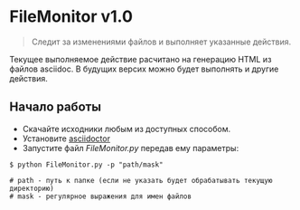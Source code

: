 # FileMonitor v1.0

> Следит за изменениями файлов и выполняет указанные действия.

Текущее выполняемое действие расчитано на генерацию HTML из файлов asciidoc. 
В будущих версих можно будет выполнять и другие действия.

## Начало работы

* Скачайте исходники любым из доступных способом.
* Установите [asciidoctor](https://bisirkin-pv.github.io/asciidoctor.html)
* Запустите файл *FileMonitor.py* передав ему параметры:

```
$ python FileMonitor.py -p "path/mask"

# path - путь к папке (если не указать будет обрабатывать текущую директорию)
# mask - регулярное выражения для имен файлов
``` 